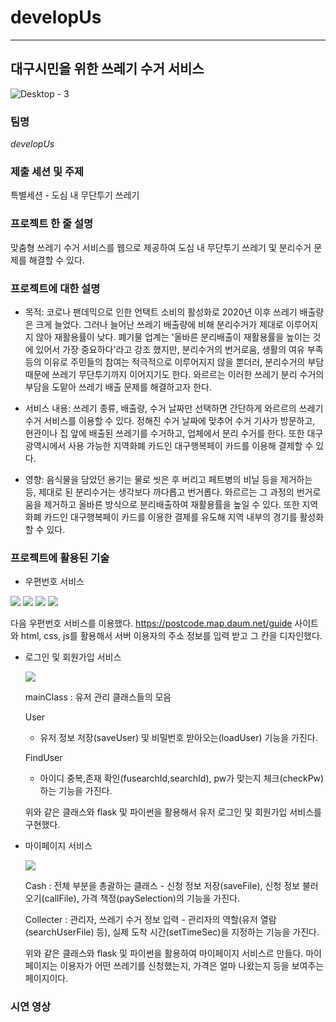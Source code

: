 # developUs
---
## 대구시민을 위한 쓰레기 수거 서비스
![Desktop - 3](https://user-images.githubusercontent.com/81808787/192131075-4b080f3c-7acd-49af-99c5-0b1e0e9bf623.png)

### 팀명
_developUs_


### 제출 세션 및 주제
특별세션 - 도심 내 무단투기 쓰레기


### 프로젝트 한 줄 설명
맞춤형 쓰레기 수거 서비스를 웹으로 제공하여 도심 내 무단투기 쓰레기 및 분리수거 문제를 해결할 수 있다.


### 프로젝트에 대한 설명
  - 목적: 코로나 팬데믹으로 인한 언택트 소비의 활성화로 2020년 이후 쓰레기 배출량은 크게 늘었다. 그러나 늘어난 쓰레기 배출량에 비해 분리수거가 제대로 이루어지지 않아 재활용률이 낮다. 폐기물 업계는 '올바른 분리배출이 재활용률을 높이는 것에 있어서 가장 중요하다'라고 강조 했지만, 분리수거의 번거로움, 생활의 여유 부족 등의 이유로 주민들의 참여는 적극적으로 이루어지지 않을 뿐더러, 분리수거의 부담 때문에 쓰레기 무단투기까지 이어지기도 한다. 와르르는 이러한 쓰레기 분리 수거의 부담을 도맡아 쓰레기 배출 문제를 해결하고자 한다.
  
  - 서비스 내용: 쓰레기 종류, 배출량, 수거 날짜만 선택하면 간단하게 와르르의 쓰레기 수거 서비스를 이용할 수 있다. 정해진 수거 날짜에 맞추어 수거 기사가 방문하고, 현관이나 집 앞에 배출된 쓰레기를 수거하고, 업체에서 분리 수거를 한다. 또한 대구광역시에서 사용 가능한 지역화폐 카드인 대구행복페이 카드를 이용해 결제할 수 있다.
  
  - 영향: 음식물을 담았던 용기는 물로 씻은 후 버리고 페트병의 비닐 등을 제거하는 등, 제대로 된 분리수거는 생각보다 까다롭고 번거롭다. 와르르는 그 과정의 번거로움을 제거하고 올바른 방식으로 분리배출하여 재활용률을 높일 수 있다. 또한 지역화폐 카드인 대구행복페이 카드를 이용한 결제를 유도해 지역 내부의 경기를 활성화할 수 있다.


### 프로젝트에 활용된 기술

  - 우편번호 서비스
  <img src="https://img.shields.io/badge/kakao-FFCD00?style=for-the-badge&logo=kakao&logoColor=white">
   <img src="https://img.shields.io/badge/html5-E34F26?style=for-the-badge&logo=html5&logoColor=white">
   <img src="https://img.shields.io/badge/css3-1572B6?style=for-the-badge&logo=css3&logoColor=white">
   <img src="https://img.shields.io/badge/Javascript-F7DF1E?style=for-the-badge&logo=Javascript&logoColor=white">
     
   다음 우편번호 서비스를 이용했다. https://postcode.map.daum.net/guide 사이트와 html, css, js를 활용해서 서버 이용자의 주소 정보를 입력 받고 그 칸을 디자인했다. 
          
          
   - 로그인 및 회원가입 서비스
   
     <img src="https://img.shields.io/badge/Flask-000000?style=for-the-badge&logo=Flask&logoColor=white">
    
      
      mainClass : 유저 관리 클래스들의 모음
    
      User
        - 유저 정보 저장(saveUser) 및 비밀번호 받아오는(loadUser) 기능을 가진다.
    
      FindUser
        - 아이디 중복,존재 확인(fusearchId,searchId), pw가 맞는지 체크(checkPw)하는 기능을 가진다.
     
      위와 같은 클래스와 flask 및 파이썬을 활용해서 유저 로그인 및 회원가입 서비스를 구현했다.
      
      
   - 마이페이지 서비스
     
     <img src="https://img.shields.io/badge/Flask-000000?style=for-the-badge&logo=Flask&logoColor=white">
      
      
      Cash : 전체 부분을 총괄하는 클래스
          - 신청 정보 저장(saveFile), 신청 정보 불러오기(callFile), 가격 책정(paySelection)의 기능을 가진다.
      
      Collecter : 관리자, 쓰레기 수거 정보 입력
          - 관리자의 역할(유저 열람(searchUserFile) 등), 실제 도착 시간(setTimeSec)을 지정하는 기능을 가진다.

     위와 같은 클래스와 flask 및 파이썬을 활용하여 마이페이지 서비스르 만들다.
     마이페이지는 이용자가 어떤 쓰레기를 신청했는지, 가격은 얼마 나왔는지 등을 보여주는 페이지이다. 

     
     
### 시연 영상
